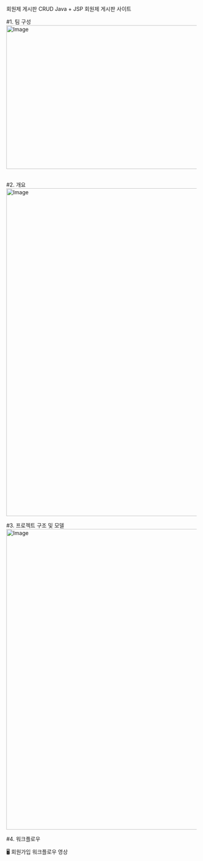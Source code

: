 회원제 게시판 CRUD
Java + JSP 회원제 게시판 사이트

#1. 팀 구성
<img width="1384" height="380" alt="Image" src="https://github.com/user-attachments/assets/2c389a5f-3f97-45d3-ad5a-196d60ed29c6" />
 


#2. 개요
<img width="2104" height="867" alt="Image" src="https://github.com/user-attachments/assets/c1058676-bd04-4ac3-9b05-dac9385a1ecc" />


#3. 프로젝트 구조 및 모델
<img width="1880" height="795" alt="Image" src="https://github.com/user-attachments/assets/12139e2f-816d-42b1-926c-8e2977825737" />






#4. 워크플로우

🖥️ 회원가입 워크플로우 영상
